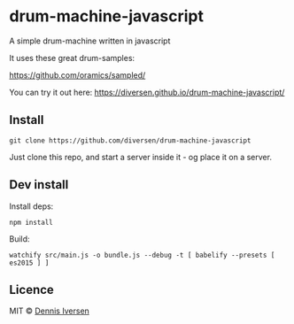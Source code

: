 # drum-machine-javascript

A simple drum-machine written in javascript

It uses these great drum-samples: 

https://github.com/oramics/sampled/

You can try it out here: https://diversen.github.io/drum-machine-javascript/

## Install

    git clone https://github.com/diversen/drum-machine-javascript

Just clone this repo, and start a server inside it - og place it on a server.  

## Dev install

Install deps: 

    npm install

Build: 
    
    watchify src/main.js -o bundle.js --debug -t [ babelify --presets [ es2015 ] ]

## Licence

MIT © [Dennis Iversen](https://github.com/diversen)

